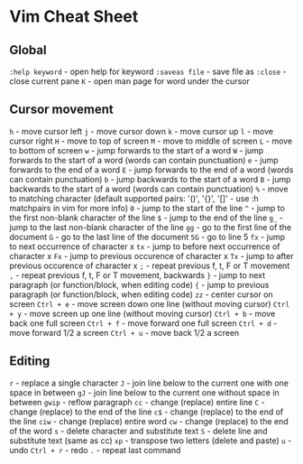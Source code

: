 # Vim Cheat Sheet

## Global
`:help keyword` - open help for keyword
`:saveas file` - save file as
`:close` - close current pane
`K` - open man page for word under the cursor

## Cursor movement

`h` - move cursor left
`j` - move cursor down
`k` - move cursor up
`l` - move cursor right
`H` - move to top of screen
`M` - move to middle of screen
`L` - move to bottom of screen
`w` - jump forwards to the start of a word
`W` - jump forwards to the start of a word (words can contain punctuation)
`e` - jump forwards to the end of a word
`E` - jump forwards to the end of a word (words can contain punctuation)
`b` - jump backwards to the start of a word
`B` - jump backwards to the start of a word (words can contain punctuation)
`%` - move to matching character (default supported pairs: '()', '{}', '[]' - use :h matchpairs in vim for more info)
`0` - jump to the start of the line
`^` - jump to the first non-blank character of the line
`$` - jump to the end of the line
`g_` - jump to the last non-blank character of the line
`gg` - go to the first line of the document
`G` - go to the last line of the document
`5G` - go to line 5
`fx` - jump to next occurrence of character x
`tx` - jump to before next occurrence of character x
`Fx` - jump to previous occurence of character x
`Tx` - jump to after previous occurence of character x
`;` - repeat previous f, t, F or T movement
`,` - repeat previous f, t, F or T movement, backwards
`}` - jump to next paragraph (or function/block, when editing code)
`{` - jump to previous paragraph (or function/block, when editing code)
`zz` - center cursor on screen
`Ctrl + e` - move screen down one line (without moving cursor)
`Ctrl + y` - move screen up one line (without moving cursor)
`Ctrl + b` - move back one full screen
`Ctrl + f` - move forward one full screen
`Ctrl + d` - move forward 1/2 a screen
`Ctrl + u` - move back 1/2 a screen

## Editing
`r` - replace a single character
`J` - join line below to the current one with one space in between
`gJ` - join line below to the current one without space in between
`gwip` - reflow paragraph
`cc` - change (replace) entire line
`C` - change (replace) to the end of the line
`c$` - change (replace) to the end of the line
`ciw` - change (replace) entire word
`cw` - change (replace) to the end of the word
`s` - delete character and substitute text
`S` - delete line and substitute text (same as cc)
`xp` - transpose two letters (delete and paste)
`u` - undo
`Ctrl + r` - redo
`.` - repeat last command
